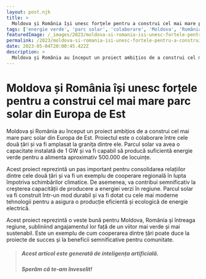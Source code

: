 ```yaml
---
layout: post.njk
title: >
  Moldova și România își unesc forțele pentru a construi cel mai mare parc solar din Europa de Est
tags: ['energie verde', 'parc solar', 'colaborare', 'Moldova', 'România']
featuredImage: /_images/2023/moldova-si-romania-isi-unesc-fortele-pentru-a-construi-cel-mai-mare-parc-solar-din-europa-de-est.jpg
permalink: /2023/moldova-si-romania-isi-unesc-fortele-pentru-a-construi-cel-mai-mare-parc-solar-din-europa-de-est.html
date: 2023-05-04T20:00:45.422Z
description: >
  Moldova și România au început un proiect ambițios de a construi cel mai mare parc solar din Europa de Est. Proiectul este o colaborare între cele două țări și va fi amplasat la granița dintre ele. Parcul solar va avea o capacitate instalată de 1 GW și va fi capabil să producă suficientă energie verde pentru a alimenta aproximativ 500.000 de locuințe.
---
```


# Moldova și România își unesc forțele pentru a construi cel mai mare parc solar din Europa de Est

Moldova și România au început un proiect ambițios de a construi cel mai mare parc solar din Europa de Est. Proiectul este o colaborare între cele două țări și va fi amplasat la granița dintre ele. Parcul solar va avea o capacitate instalată de 1 GW și va fi capabil să producă suficientă energie verde pentru a alimenta aproximativ 500.000 de locuințe.

Acest proiect reprezintă un pas important pentru consolidarea relațiilor dintre cele două țări și va fi un exemplu de cooperare regională în lupta împotriva schimbărilor climatice. De asemenea, va contribui semnificativ la creșterea capacității de producere a energiei verzi în regiune. Parcul solar va fi construit într-un mod durabil și va fi dotat cu cele mai moderne tehnologii pentru a asigura o producție eficientă și ecologică de energie electrică.

Acest proiect reprezintă o veste bună pentru Moldova, România și întreaga regiune, subliniind angajamentul lor față de un viitor mai verde și mai sustenabil. Este un exemplu de cum cooperarea dintre țări poate duce la proiecte de succes și la beneficii semnificative pentru comunitate.

> ##### Acest articol este generată de inteligența artificială.
> ##### Sperăm că te-am înveselit!
